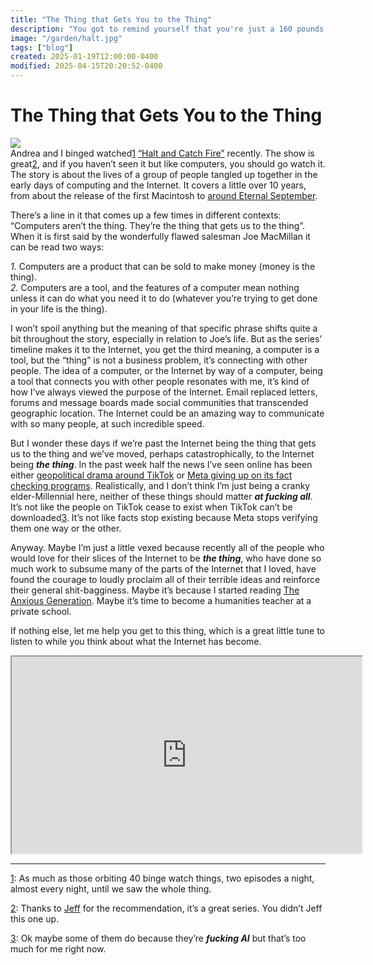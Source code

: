 ```yaml
---
title: "The Thing that Gets You to the Thing"
description: "You got to remind yourself that you're just a 160 pounds of goo in the middle of a very big universe. So whatever's burning you up right now, just know that it'll fade."
image: "/garden/halt.jpg"
tags: ["blog"]
created: 2025-01-19T12:00:00-0400
modified: 2025-04-15T20:20:52-0400
---
```

# The Thing that Gets You to the Thing

![](/garden/halt.jpg)  
Andrea and I binged watched[1](#fn:1) [“Halt and Catch Fire”](https://www.imdb.com/title/tt2543312/) recently. The show is great[2](#fn:2), and if you haven’t seen it but like computers, you should go watch it. The story is about the lives of a group of people tangled up together in the early days of computing and the Internet. It covers a little over 10 years, from about the release of the first Macintosh to [around Eternal September](https://en.wikipedia.org/wiki/Eternal_September).

  

There’s a line in it that comes up a few times in different contexts: “Computers aren’t the thing. They’re the thing that gets us to the thing”. When it is first said by the wonderfully flawed salesman Joe MacMillan it can be read two ways:

  

_1._ Computers are a product that can be sold to make money (money is the thing).  
_2._ Computers are a tool, and the features of a computer mean nothing unless it can do what you need it to do (whatever you’re trying to get done in your life is the thing).

  

I won’t spoil anything but the meaning of that specific phrase shifts quite a bit throughout the story, especially in relation to Joe’s life. But as the series’ timeline makes it to the Internet, you get the third meaning, a computer is a tool, but the “thing” is not a business problem, it’s connecting with other people. The idea of a computer, or the Internet by way of a computer, being a tool that connects you with other people resonates with me, it’s kind of how I’ve always viewed the purpose of the Internet. Email replaced letters, forums and message boards made social communities that transcended geographic location. The Internet could be an amazing way to communicate with so many people, at such incredible speed.

  

But I wonder these days if we’re past the Internet being the thing that gets us to the thing and we’ve moved, perhaps catastrophically, to the Internet being ___the thing___. In the past week half the news I’ve seen online has been either [geopolitical drama around TikTok](https://www.reuters.com/technology/tiktok-goes-dark-us-users-trump-says-save-tiktok-2025-01-19/) or [Meta giving up on its fact checking programs](https://www.npr.org/2025/01/17/1225172096/meta-free-speech-zuckerberg). Realistically, and I don’t think I’m just being a cranky elder-Millennial here, neither of these things should matter ___at fucking all___. It’s not like the people on TikTok cease to exist when TikTok can’t be downloaded[3](#fn:3). It’s not like facts stop existing because Meta stops verifying them one way or the other.

  

Anyway. Maybe I’m just a little vexed because recently all of the people who would love for their slices of the Internet to be ___the thing___, who have done so much work to subsume many of the parts of the Internet that I loved, have found the courage to loudly proclaim all of their terrible ideas and reinforce their general shit-bagginess. Maybe it’s because I started reading [The Anxious Generation](https://jonathanhaidt.com/anxious-generation/). Maybe it’s time to become a humanities teacher at a private school.

  

If nothing else, let me help you get to this thing, which is a great little tune to listen to while you think about what the Internet has become.

  

<iframe src="https://www.youtube.com/embed/NWLiqs7JjCw?si=_lTiSKDkg642u_mY" width="560" height="315" title="YouTube video player"></iframe>

  

* * *

  

  
  

[1](#fnref:1): As much as those orbiting 40 binge watch things, two episodes a night, almost every night, until we saw the whole thing.  

[2](#fnref:2): Thanks to [Jeff](https://jeffcoburn.com) for the recommendation, it’s a great series. You didn’t Jeff this one up.  

[3](#fnref:3): Ok maybe some of them do because they’re ___fucking AI___ but that’s too much for me right now.